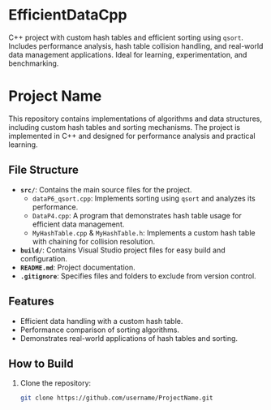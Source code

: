 # EfficientDataCpp
C++ project with custom hash tables and efficient sorting using `qsort`. Includes performance analysis, hash table collision handling, and real-world data management applications. Ideal for learning, experimentation, and benchmarking.
# Project Name

This repository contains implementations of algorithms and data structures, including custom hash tables and sorting mechanisms. The project is implemented in C++ and designed for performance analysis and practical learning.

## File Structure
- **`src/`**: Contains the main source files for the project.
  - `dataP6_qsort.cpp`: Implements sorting using `qsort` and analyzes its performance.
  - `DataP4.cpp`: A program that demonstrates hash table usage for efficient data management.
  - `MyHashTable.cpp` & `MyHashTable.h`: Implements a custom hash table with chaining for collision resolution.
- **`build/`**: Contains Visual Studio project files for easy build and configuration.
- **`README.md`**: Project documentation.
- **`.gitignore`**: Specifies files and folders to exclude from version control.

## Features
- Efficient data handling with a custom hash table.
- Performance comparison of sorting algorithms.
- Demonstrates real-world applications of hash tables and sorting.

## How to Build
1. Clone the repository:
   ```bash
   git clone https://github.com/username/ProjectName.git
